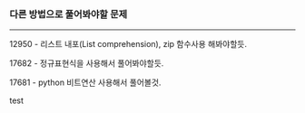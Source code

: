 ### 다른 방법으로 풀어봐야할 문제
---
12950 - 리스트 내포(List comprehension), zip 함수사용 해봐야할듯.

17682 - 정규표현식을 사용해서 풀어봐야할듯.

17681 - python 비트연산 사용해서 풀어볼것.

test
